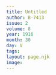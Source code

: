 ```yaml
---
title: Untitled
author: B-7413
issue: 2
volume: 8
year: 1916
month: 30
day: V
tags:
layout: page.njk
image:
---
```





